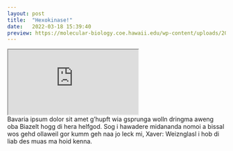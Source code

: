 ```yaml
---
layout: post
title:  "Hexokinase!"
date:   2022-03-18 15:39:40
preview: https://molecular-biology.coe.hawaii.edu/wp-content/uploads/2017/12/protein.jpg
---
```

<div class="iframe-container">
<iframe id="modelViewer" class="responsive-iframe" src="https://3dviewer.net/embed.html#model=https://raw.githubusercontent.com/richardfang1/3D-Macromolecules/main/Hexokinase/3O8M_HexokinaseWithGlucose_RibbonWithHBonds.dae"></iframe>
</div>
Bavaria ipsum dolor sit amet g’hupft wia gsprunga wolln dringma aweng oba Biazelt hogg di hera helfgod. Sog i hawadere midananda nomoi a bissal wos gehd ollaweil gor kumm geh naa jo leck mi, Xaver: Weiznglasl i hob di liab des muas ma hoid kenna.
